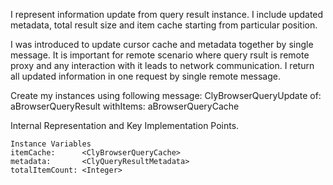 I represent information update from query result instance. I include updated metadata, total result size and item cache starting from particular position.

I was introduced to update cursor cache and metadata together by single message. It is important for remote scenario where query rsult is remote proxy and any interaction with it leads to network communication. I return all updated information in one request by single remote message.

Create my instances using following message:
	ClyBrowserQueryUpdate of: aBrowserQueryResult withItems: aBrowserQueryCache

Internal Representation and Key Implementation Points.

    Instance Variables
	itemCache:		<ClyBrowserQueryCache>
	metadata:		<ClyQueryResultMetadata>
	totalItemCount: <Integer>